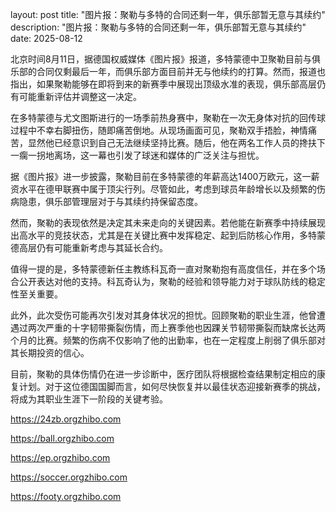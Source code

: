 layout: post title: "图片报：聚勒与多特的合同还剩一年，俱乐部暂无意与其续约" description: "图片报：聚勒与多特的合同还剩一年，俱乐部暂无意与其续约" date: 2025-08-12

北京时间8月11日，据德国权威媒体《图片报》报道，多特蒙德中卫聚勒目前与俱乐部的合同仅剩最后一年，而俱乐部方面目前并无与他续约的打算。然而，报道也指出，如果聚勒能够在即将到来的新赛季中展现出顶级水准的表现，俱乐部高层仍有可能重新评估并调整这一决定。

在多特蒙德与尤文图斯进行的一场季前热身赛中，聚勒在一次无身体对抗的回传球过程中不幸右脚扭伤，随即痛苦倒地。从现场画面可见，聚勒双手捂脸，神情痛苦，显然他已经意识到自己无法继续坚持比赛。随后，他在两名工作人员的搀扶下一瘸一拐地离场，这一幕也引发了球迷和媒体的广泛关注与担忧。

据《图片报》进一步披露，聚勒目前在多特蒙德的年薪高达1400万欧元，这一薪资水平在德甲联赛中属于顶尖行列。尽管如此，考虑到球员年龄增长以及频繁的伤病隐患，俱乐部管理层对于与其续约持保留态度。

然而，聚勒的表现依然是决定其未来走向的关键因素。若他能在新赛季中持续展现出高水平的竞技状态，尤其是在关键比赛中发挥稳定、起到后防核心作用，多特蒙德高层仍有可能重新考虑与其延长合约。

值得一提的是，多特蒙德新任主教练科瓦奇一直对聚勒抱有高度信任，并在多个场合公开表达对他的支持。科瓦奇认为，聚勒的经验和领导能力对于球队防线的稳定性至关重要。

此外，此次受伤可能再次引发对其身体状况的担忧。回顾聚勒的职业生涯，他曾遭遇过两次严重的十字韧带撕裂伤情，而上赛季他也因踝关节韧带撕裂而缺席长达两个月的比赛。频繁的伤病不仅影响了他的出勤率，也在一定程度上削弱了俱乐部对其长期投资的信心。

目前，聚勒的具体伤情仍在进一步诊断中，医疗团队将根据检查结果制定相应的康复计划。对于这位德国国脚而言，如何尽快恢复并以最佳状态迎接新赛季的挑战，将成为其职业生涯下一阶段的关键考验。

https://24zb.orgzhibo.com

https://ball.orgzhibo.com

https://ep.orgzhibo.com

https://soccer.orgzhibo.com

https://footy.orgzhibo.com